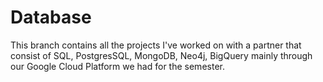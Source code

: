 # Database
This branch contains all the projects I've worked on with a partner that consist of SQL, PostgresSQL, MongoDB, Neo4j, BigQuery mainly through our Google Cloud Platform we had for the semester. 
